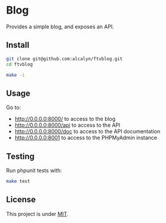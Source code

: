 Blog
====

Provides a simple blog, and exposes an API.


## Install

``` bash
git clone git@github.com:alcalyn/ftvblog.git
cd ftvblog

make -i
```


## Usage

Go to:

- http://0.0.0.0:8000/ to access to the blog
- http://0.0.0.0:8000/api to access to the API
- http://0.0.0.0:8000/doc to access to the API documentation
- http://0.0.0.0:8001 to access to the PHPMyAdmin instance


## Testing

Run phpunit tests with:

``` bash
make test
```


## License

This project is under [MIT](LICENSE).
